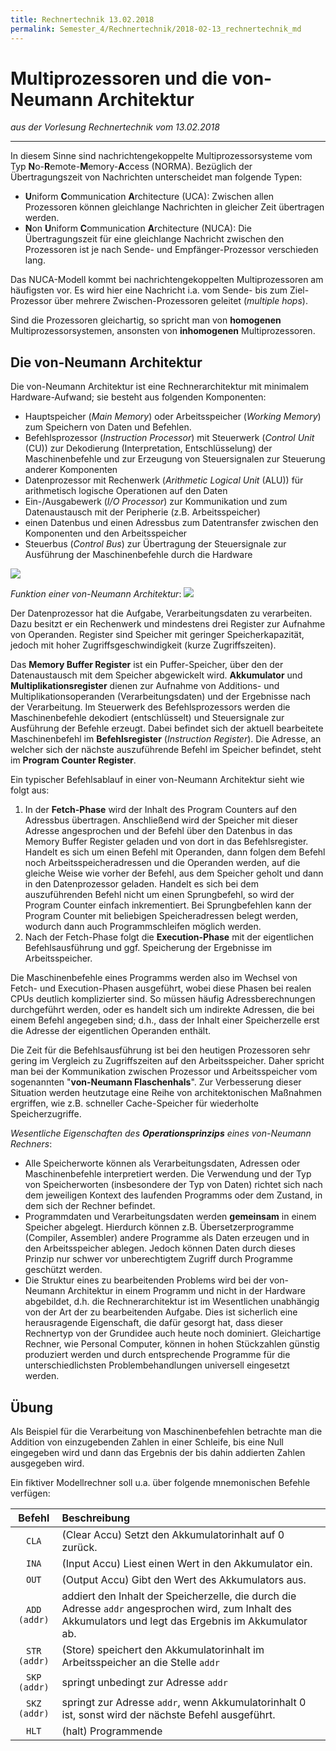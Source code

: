 ```yaml
---
title: Rechnertechnik 13.02.2018
permalink: Semester_4/Rechnertechnik/2018-02-13_rechnertechnik_md
---
```

# Multiprozessoren und die von-Neumann Architektur
_aus der Vorlesung Rechnertechnik vom 13.02.2018_

---

In diesem Sinne sind nachrichtengekoppelte Multiprozessorsysteme vom Typ **N**o-**R**emote-**M**emory-**A**ccess (NORMA). Bezüglich der Übertragungszeit von Nachrichten unterscheidet man folgende Typen:

* **U**niform **C**ommunication **A**rchitecture (UCA): Zwischen allen Prozessoren können gleichlange Nachrichten in gleicher Zeit übertragen werden.
* **N**on **U**niform **C**ommunication **A**rchitecture (NUCA): Die Übertragungszeit für eine gleichlange Nachricht zwischen den Prozessoren ist je nach Sende- und Empfänger-Prozessor verschieden lang.

Das NUCA-Modell kommt bei nachrichtengekoppelten Multiprozessoren am häufigsten vor. Es wird hier eine Nachricht i.a. vom Sende- bis zum Ziel-Prozessor über mehrere Zwischen-Prozessoren geleitet (_multiple hops_).

Sind die Prozessoren gleichartig, so spricht man von **homogenen** Multiprozessorsystemen, ansonsten von **inhomogenen** Multiprozessoren.

## Die von-Neumann Architektur
Die von-Neumann Architektur ist eine Rechnerarchitektur mit minimalem Hardware-Aufwand; sie besteht aus folgenden Komponenten:

* Hauptspeicher (_Main Memory_) oder Arbeitsspeicher (_Working Memory_) zum Speichern von Daten und Befehlen.
* Befehlsprozessor (_Instruction Processor_) mit Steuerwerk (_Control Unit_ (CU)) zur Dekodierung (Interpretation, Entschlüsselung) der Maschinenbefehle und zur Erzeugung von Steuersignalen zur Steuerung anderer Komponenten
* Datenprozessor mit Rechenwerk (_Arithmetic Logical Unit_ (ALU)) für arithmetisch logische Operationen auf den Daten
* Ein-/Ausgabewerk (_I/O Processor_) zur Kommunikation und zum Datenaustausch mit der Peripherie (z.B. Arbeitsspeicher)
* einen Datenbus und einen Adressbus zum Datentransfer zwischen den Komponenten und den Arbeitsspeicher
* Steuerbus (_Control Bus_) zur Übertragung der Steuersignale zur Ausführung der Maschinenbefehle durch die Hardware

<img src="https://i.imgur.com/DjIqy7X.jpg" />

_Funktion einer von-Neumann Architektur_:
<img src="https://i.imgur.com/6uqnvzl.jpg" />

Der Datenprozessor hat die Aufgabe, Verarbeitungsdaten zu verarbeiten. Dazu besitzt er ein Rechenwerk und mindestens drei Register zur Aufnahme von Operanden. Register sind Speicher mit geringer Speicherkapazität, jedoch mit hoher Zugriffsgeschwindigkeit (kurze Zugriffszeiten).

Das **Memory Buffer Register** ist ein Puffer-Speicher, über den der Datenaustausch mit dem Speicher abgewickelt wird. **Akkumulator** und **Multiplikationsregister** dienen zur Aufnahme von Additions- und Multiplikationsoperanden (Verarbeitungsdaten) und der Ergebnisse nach der Verarbeitung. Im Steuerwerk des Befehlsprozessors werden die Maschinenbefehle dekodiert (entschlüsselt) und Steuersignale zur Ausführung der Befehle erzeugt. Dabei befindet sich der aktuell bearbeitete Maschinenbefehl im **Befehlsregister** (_Instruction Register_). Die Adresse, an welcher sich der nächste auszuführende Befehl im Speicher befindet, steht im **Program Counter Register**.

Ein typischer Befehlsablauf in einer von-Neumann Architektur sieht wie folgt aus:

1. In der **Fetch-Phase** wird der Inhalt des Program Counters auf den Adressbus übertragen. Anschließend wird der Speicher mit dieser Adresse angesprochen und der Befehl über den Datenbus in das Memory Buffer Register geladen und von dort in das Befehlsregister. Handelt es sich um einen Befehl mit Operanden, dann folgen dem Befehl noch Arbeitsspeicheradressen und die Operanden werden, auf die gleiche Weise wie vorher der Befehl, aus dem Speicher geholt und dann in den Datenprozessor geladen. Handelt es sich bei dem auszuführenden Befehl nicht um einen Sprungbefehl, so wird der Program Counter einfach inkrementiert. Bei Sprungbefehlen kann der Program Counter mit beliebigen Speicheradressen belegt werden, wodurch dann auch Programmschleifen möglich werden.
2. Nach der Fetch-Phase folgt die **Execution-Phase** mit der eigentlichen Befehlsausführung und ggf. Speicherung der Ergebnisse im Arbeitsspeicher.

Die Maschinenbefehle eines Programms werden also im Wechsel von Fetch- und Execution-Phasen ausgeführt, wobei diese Phasen bei realen CPUs deutlich komplizierter sind. So müssen häufig Adressberechnungen durchgeführt werden, oder es handelt sich um indirekte Adressen, die bei einem Befehl angegeben sind; d.h., dass der Inhalt einer Speicherzelle erst die Adresse der eigentlichen Operanden enthält.

Die Zeit für die Befehlsausführung ist bei den heutigen Prozessoren sehr gering im Vergleich zu Zugriffszeiten auf den Arbeitsspeicher. Daher spricht man bei der Kommunikation zwischen Prozessor und Arbeitsspeicher vom sogenannten "**von-Neumann Flaschenhals**". Zur Verbesserung dieser Situation werden heutzutage eine Reihe von architektonischen Maßnahmen ergriffen, wie z.B. schneller Cache-Speicher für wiederholte Speicherzugriffe.

_Wesentliche Eigenschaften des **Operationsprinzips** eines von-Neumann Rechners_:

* Alle Speicherworte können als Verarbeitungsdaten, Adressen oder Maschinenbefehle interpretiert werden. Die Verwendung und der Typ von Speicherworten (insbesondere der Typ von Daten) richtet sich nach dem jeweiligen Kontext des laufenden Programms oder dem Zustand, in dem sich der Rechner befindet.
* Programmdaten und Verarbeitungsdaten werden **gemeinsam** in einem Speicher abgelegt. Hierdurch können z.B. Übersetzerprogramme (Compiler, Assembler) andere Programme als Daten erzeugen und in den Arbeitsspeicher ablegen. Jedoch können Daten durch dieses Prinzip nur schwer vor unberechtigtem Zugriff durch Programme geschützt werden.
* Die Struktur eines zu bearbeitenden Problems wird bei der von-Neumann Architektur in einem Programm und nicht in der Hardware abgebildet, d.h. die Rechnerarchitektur ist im Wesentlichen unabhängig von der Art der zu bearbeitenden Aufgabe. Dies ist sicherlich eine herausragende Eigenschaft, die dafür gesorgt hat, dass dieser Rechnertyp von der Grundidee auch heute noch dominiert. Gleichartige Rechner, wie Personal Computer, können in hohen Stückzahlen günstig produziert werden und durch entsprechende Programme für die unterschiedlichsten Problembehandlungen universell eingesetzt werden.

## Übung
Als Beispiel für die Verarbeitung von Maschinenbefehlen betrachte man die Addition von einzugebenden Zahlen in einer Schleife, bis eine Null eingegeben wird und dann das Ergebnis der bis dahin addierten Zahlen ausgegeben wird.

Ein fiktiver Modellrechner soll u.a. über folgende mnemonischen Befehle verfügen:

|**Befehl**| **Beschreibung** |
|:-----:|:--------------------|
| `CLA` | (Clear Accu) Setzt den Akkumulatorinhalt auf 0 zurück. |
| `INA` | (Input Accu) Liest einen Wert in den Akkumulator ein. |
| `OUT` | (Output Accu) Gibt den Wert des Akkumulators aus. |
| `ADD (addr)` | addiert den Inhalt der Speicherzelle, die durch die Adresse `addr` angesprochen wird, zum Inhalt des Akkumulators und legt das Ergebnis im Akkumulator ab. |
| `STR (addr)` | (Store) speichert den Akkumulatorinhalt im Arbeitsspeicher an die Stelle `addr` |
| `SKP (addr)` | springt unbedingt zur Adresse `addr` |
| `SKZ (addr)` | springt zur Adresse `addr`, wenn Akkumulatorinhalt 0 ist, sonst wird der nächste Befehl ausgeführt. |
| `HLT` | (halt) Programmende |
